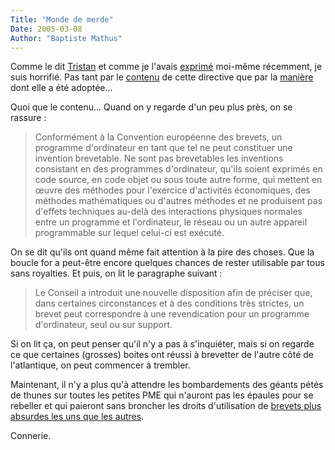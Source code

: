 ```yaml
---
Title: "Monde de merde"
Date: 2005-03-08
Author: "Baptiste Mathus"
---
```




Comme le dit
[Tristan](http://standblog.org/blog/2005/03/07/93114047-beuaaaaaaark) et
comme je l'avais
[exprimé](http://batmat.net/blog/2005/01/21/118-MonPoingSurLaGueule)
moi-même récemment, je suis horrifié. Pas tant par le
[contenu](http://ue.eu.int/ueDocs/cms_Data/docs/pressData/fr/misc/84022.pdf)
de cette directive que par la
[manière](http://wiki.ffii.org/Cons050307Fr) dont elle a été adoptée...

Quoi que le contenu... Quand on y regarde d'un peu plus près, on se
rassure :

> Conformément à la Convention européenne des brevets, un programme
> d'ordinateur en tant que tel ne peut constituer une invention
> brevetable. Ne sont pas brevetables les inventions consistant en des
> programmes d'ordinateur, qu'ils soient exprimés en code source, en
> code objet ou sous toute autre forme, qui mettent en œuvre des
> méthodes pour l'exercice d'activités économiques, des méthodes
> mathématiques ou d'autres méthodes et ne produisent pas d'effets
> techniques au-delà des interactions physiques normales entre un
> programme et l'ordinateur, le réseau ou un autre appareil programmable
> sur lequel celui-ci est exécuté.

On se dit qu'ils ont quand même fait attention à la pire des choses. Que
la boucle for a peut-être encore quelques chances de rester utilisable
par tous sans royalties. Et puis, on lit le paragraphe suivant :

> Le Conseil a introduit une nouvelle disposition afin de préciser que,
> dans certaines circonstances et à des conditions très strictes, un
> brevet peut correspondre à une revendication pour un programme
> d'ordinateur, seul ou sur support.

Si on lit ça, on peut penser qu'il n'y a pas à s'inquiéter, mais si on
regarde ce que certaines (grosses) boites ont réussi à brevetter de
l'autre côté de l'atlantique, on peut commencer à trembler.

Maintenant, il n'y a plus qu'à attendre les bombardements des géants
pétés de thunes sur toutes les petites PME qui n'auront pas les épaules
pour se rebeller et qui paieront sans broncher les droits d'utilisation
de [brevets plus absurdes les uns que les
autres](http://webshop.ffii.org/).

Connerie.

